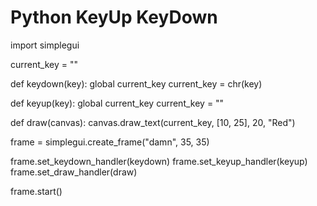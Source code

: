 # Python KeyUp KeyDown
import simplegui

current_key = ""


def keydown(key):
    global current_key
    current_key = chr(key)
    
def keyup(key):
    global current_key
    current_key = ""
    
def draw(canvas):
    canvas.draw_text(current_key, [10, 25], 20, "Red")
    
frame = simplegui.create_frame("damn", 35, 35)

frame.set_keydown_handler(keydown)
frame.set_keyup_handler(keyup)
frame.set_draw_handler(draw)

frame.start()
